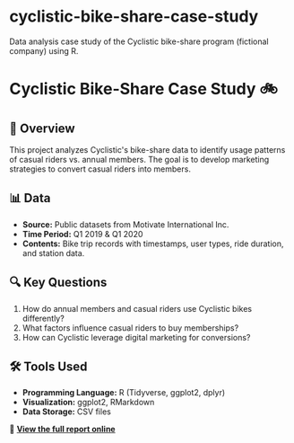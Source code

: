 # cyclistic-bike-share-case-study
Data analysis case study of the Cyclistic bike-share program (fictional company) using R.

# Cyclistic Bike-Share Case Study 🚲  

## 📌 Overview  
This project analyzes Cyclistic's bike-share data to identify usage patterns of casual riders vs. annual members. The goal is to develop marketing strategies to convert casual riders into members.  

## 📊 Data  
- **Source:** Public datasets from Motivate International Inc.  
- **Time Period:** Q1 2019 & Q1 2020  
- **Contents:** Bike trip records with timestamps, user types, ride duration, and station data.  

## 🔍 Key Questions  
1. How do annual members and casual riders use Cyclistic bikes differently?  
2. What factors influence casual riders to buy memberships?  
3. How can Cyclistic leverage digital marketing for conversions?  

## 🛠 Tools Used  
- **Programming Language:** R (Tidyverse, ggplot2, dplyr)  
- **Visualization:** ggplot2, RMarkdown  
- **Data Storage:** CSV files  

📄 **[View the full report online](https://ChristianJudge.github.io/cyclistic-bike-share-case-study/Cyclistic.spin.html)**

